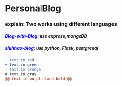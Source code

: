 # PersonalBlog

### explain: Two works using different languages
##### <span style="color:blue;">Blog-with-Blog</span>: use express,mongoDB
##### <font color="blue">shihhao-blog</font>: use python, Flask, postgresql 
```diff
- text in red
+ text in green
! text in orange
# text in gray
@@ text in purple (and bold)@@
```
